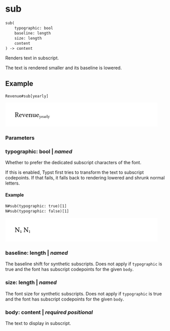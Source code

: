 
# sub

```
sub(
    typographic: bool
    baseline: length
    size: length
    content
) -> content
```
Renders text in subscript.

The text is rendered smaller and its baseline is lowered.

## Example

<div class="previewed-code">

    Revenue#sub[yearly]

<div class="preview">

![Preview](/assets/aba9b70776d538b28fb89148a20a8833.png)

</div>

</div>


### Parameters


### typographic: bool | _named_

Whether to prefer the dedicated subscript characters of the font.

If this is enabled, Typst first tries to transform the text to subscript
codepoints. If that fails, it falls back to rendering lowered and shrunk
normal letters.


#### Example

<div class="previewed-code">

    N#sub(typographic: true)[1]
    N#sub(typographic: false)[1]

<div class="preview">

![Preview](/assets/786b89e1ca0f1dc21ba334ef18abd42c.png)

</div>

</div>


### baseline: length | _named_

The baseline shift for synthetic subscripts. Does not apply if
`typographic` is true and the font has subscript codepoints for the
given `body`.


### size: length | _named_

The font size for synthetic subscripts. Does not apply if `typographic`
is true and the font has subscript codepoints for the given `body`.


### body: content | _required_ _positional_

The text to display in subscript.


